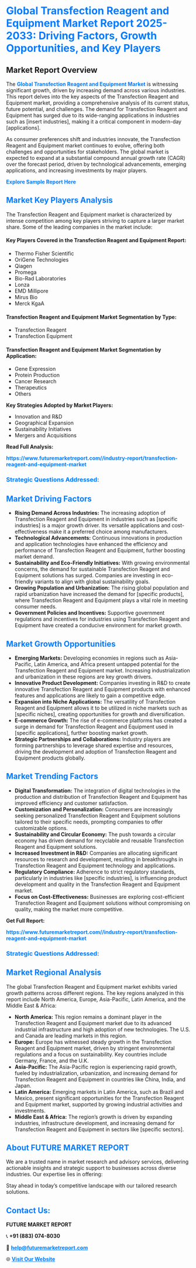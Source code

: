 <h1 style="color: #007BFF;">Global Transfection Reagent and Equipment Market Report 2025-2033: Driving Factors, Growth Opportunities, and Key Players</h1>

<section id="overview">
<h2>Market Report Overview</h2>
<p>The <a href="https://www.futuremarketreport.com//industry-report/transfection-reagent-and-equipment-market" style="color: #007BFF; text-decoration: none;"><strong>Global Transfection Reagent and Equipment Market</strong></a> is witnessing significant growth, driven by increasing demand across various industries. This report delves into the key aspects of the Transfection Reagent and Equipment market, providing a comprehensive analysis of its current status, future potential, and challenges. The demand for Transfection Reagent and Equipment has surged due to its wide-ranging applications in industries such as [insert industries], making it a critical component in modern-day [applications].</p>
<p>As consumer preferences shift and industries innovate, the Transfection Reagent and Equipment market continues to evolve, offering both challenges and opportunities for stakeholders. The global market is expected to expand at a substantial compound annual growth rate (CAGR) over the forecast period, driven by technological advancements, emerging applications, and increasing investments by major players.</p>
</section>

<section id="overview">
<p><a href="https://www.futuremarketreport.com//request-sample/reportId=82799" style="color: #007BFF; text-decoration: none;"><strong>Explore Sample Report Here</strong></a></p>
</section>

<section id="key-players">
<h2 style="color: #007BFF;">Market Key Players Analysis</h2>
<p>The Transfection Reagent and Equipment market is characterized by intense competition among key players striving to capture a larger market share. Some of the leading companies in the market include:</p>
<h4>Key Players Covered in the Transfection Reagent and Equipment Report:</h4>
<ul><li>Thermo Fisher Scientific</li><li>OriGene Technologies</li><li>Qiagen</li><li>Promega</li><li>Bio-Rad Laboratories</li><li>Lonza</li><li>EMD Millipore</li><li>Mirus Bio</li><li>Merck KgaA</li></ul>
<h4>Transfection Reagent and Equipment Market Segmentation by Type:</h4>
<ul><li>Transfection Reagent</li><li>Transfection Equipment</li></ul>

<h4>Transfection Reagent and Equipment Market Segmentation by Application:</h4>
<ul><li>Gene Expression</li><li>Protein Production</li><li>Cancer Research</li><li>Therapeutics</li><li>Others</li></ul>
<p><strong>Key Strategies Adopted by Market Players:</strong></p>
<ul>
<li>Innovation and R&D</li>
<li>Geographical Expansion</li>
<li>Sustainability Initiatives</li>
<li>Mergers and Acquisitions</li>
</ul>
</section>

<section>
<p><strong>Read Full Analysis: </strong></p><a href="https://www.futuremarketreport.com//industry-report/transfection-reagent-and-equipment-market" style="color: #007BFF; text-decoration: none;"><strong>https://www.futuremarketreport.com//industry-report/transfection-reagent-and-equipment-market</strong></a>
<h3 style="color: #007BFF;">Strategic Questions Addressed:</h3>
</section>

<section id="driving-factors">
<h2 style="color: #007BFF;">Market Driving Factors</h2>
<ul>
<li><strong>Rising Demand Across Industries:</strong> The increasing adoption of Transfection Reagent and Equipment in industries such as [specific industries] is a major growth driver. Its versatile applications and cost-effectiveness make it a preferred choice among manufacturers.</li>
<li><strong>Technological Advancements:</strong> Continuous innovations in production and application technologies have enhanced the efficiency and performance of Transfection Reagent and Equipment, further boosting market demand.</li>
<li><strong>Sustainability and Eco-Friendly Initiatives:</strong> With growing environmental concerns, the demand for sustainable Transfection Reagent and Equipment solutions has surged. Companies are investing in eco-friendly variants to align with global sustainability goals.</li>
<li><strong>Growing Population and Urbanization:</strong> The rising global population and rapid urbanization have increased the demand for [specific products], where Transfection Reagent and Equipment plays a vital role in meeting consumer needs.</li>
<li><strong>Government Policies and Incentives:</strong> Supportive government regulations and incentives for industries using Transfection Reagent and Equipment have created a conducive environment for market growth.</li>
</ul>
</section>

<section id="growth-opportunities">
<h2 style="color: #007BFF;">Market Growth Opportunities</h2>
<ul>
<li><strong>Emerging Markets:</strong> Developing economies in regions such as Asia-Pacific, Latin America, and Africa present untapped potential for the Transfection Reagent and Equipment market. Increasing industrialization and urbanization in these regions are key growth drivers.</li>
<li><strong>Innovative Product Development:</strong> Companies investing in R&D to create innovative Transfection Reagent and Equipment products with enhanced features and applications are likely to gain a competitive edge.</li>
<li><strong>Expansion into Niche Applications:</strong> The versatility of Transfection Reagent and Equipment allows it to be utilized in niche markets such as [specific niches], creating opportunities for growth and diversification.</li>
<li><strong>E-commerce Growth:</strong> The rise of e-commerce platforms has created a surge in demand for Transfection Reagent and Equipment used in [specific applications], further boosting market growth.</li>
<li><strong>Strategic Partnerships and Collaborations:</strong> Industry players are forming partnerships to leverage shared expertise and resources, driving the development and adoption of Transfection Reagent and Equipment products globally.</li>
</ul>
</section>

<section id="trending-factors">
<h2 style="color: #007BFF;">Market Trending Factors</h2>
<ul>
<li><strong>Digital Transformation:</strong> The integration of digital technologies in the production and distribution of Transfection Reagent and Equipment has improved efficiency and customer satisfaction.</li>
<li><strong>Customization and Personalization:</strong> Consumers are increasingly seeking personalized Transfection Reagent and Equipment solutions tailored to their specific needs, prompting companies to offer customizable options.</li>
<li><strong>Sustainability and Circular Economy:</strong> The push towards a circular economy has driven demand for recyclable and reusable Transfection Reagent and Equipment solutions.</li>
<li><strong>Increased Investment in R&D:</strong> Companies are allocating significant resources to research and development, resulting in breakthroughs in Transfection Reagent and Equipment technology and applications.</li>
<li><strong>Regulatory Compliance:</strong> Adherence to strict regulatory standards, particularly in industries like [specific industries], is influencing product development and quality in the Transfection Reagent and Equipment market.</li>
<li><strong>Focus on Cost-Effectiveness:</strong> Businesses are exploring cost-efficient Transfection Reagent and Equipment solutions without compromising on quality, making the market more competitive.</li>
</ul>
</section>

<section>
<p><strong>Get Full Report: </strong></p><a href="https://www.futuremarketreport.com//industry-report/transfection-reagent-and-equipment-market" style="color: #007BFF; text-decoration: none;"><strong>https://www.futuremarketreport.com//industry-report/transfection-reagent-and-equipment-market</strong></a>
<h3 style="color: #007BFF;">Strategic Questions Addressed:</h3>
</section>


<section id="regional-analysis">
<h2 style="color: #007BFF;">Market Regional Analysis</h2>
<p>The global Transfection Reagent and Equipment market exhibits varied growth patterns across different regions. The key regions analyzed in this report include North America, Europe, Asia-Pacific, Latin America, and the Middle East & Africa:</p>
<ul>
<li><strong>North America:</strong> This region remains a dominant player in the Transfection Reagent and Equipment market due to its advanced industrial infrastructure and high adoption of new technologies. The U.S. and Canada are leading markets in this region.</li>
<li><strong>Europe:</strong> Europe has witnessed steady growth in the Transfection Reagent and Equipment market, driven by stringent environmental regulations and a focus on sustainability. Key countries include Germany, France, and the U.K.</li>
<li><strong>Asia-Pacific:</strong> The Asia-Pacific region is experiencing rapid growth, fueled by industrialization, urbanization, and increasing demand for Transfection Reagent and Equipment in countries like China, India, and Japan.</li>
<li><strong>Latin America:</strong> Emerging markets in Latin America, such as Brazil and Mexico, present significant opportunities for the Transfection Reagent and Equipment market, supported by growing industrial activities and investments.</li>
<li><strong>Middle East & Africa:</strong> The region’s growth is driven by expanding industries, infrastructure development, and increasing demand for Transfection Reagent and Equipment in sectors like [specific sectors].</li>
</ul>
</section>

<footer>
<h2 style="color: #007BFF;">About FUTURE MARKET REPORT</h2>
<p>We are a trusted name in market research and advisory services, delivering actionable insights and strategic support to businesses across diverse industries. Our expertise lies in offering:</p>

<p>Stay ahead in today’s competitive landscape with our tailored research solutions.</p>

<h2 style="color: #007BFF;">Contact Us:</h2>
<p><strong>FUTURE MARKET REPORT</strong></p>
<p>📞 <strong>+91 (883) 074-8030</strong></p>
<p>📧 <strong><a href="mailto:help@futuremarketreport.com" style="color: #007BFF;">help@futuremarketreport.com</a></strong></p>
<p>🌐 <strong><a href="https://www.futuremarketreport.com/" style="color: #007BFF;">Visit Our Website</a></strong></p>
</footer>